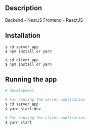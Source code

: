 ## Description
Backend - NestJS
Frontend - ReactJS

## Installation

```Backend
$ cd server_app
$ npm install or yarn
```

```Frontend
$ cd client_app
$ npm install or yarn
```

## Running the app

```bash
# development

# For running the server application
$ cd server_app
$ yarn start:dev

# For running the client application
$ yarn start

```


